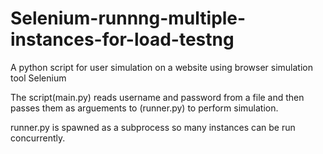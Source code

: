 # Selenium-runnng-multiple-instances-for-load-testng

A python script for user simulation on a website using browser simulation tool Selenium

The script(main.py) reads username and password from a file and then passes them as arguements to (runner.py) to perform simulation.

runner.py is spawned as a subprocess so many instances can be run concurrently.
